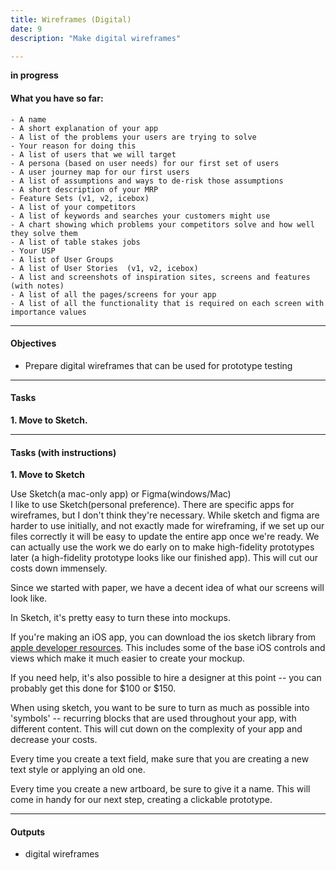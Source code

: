 ```yaml
---
title: Wireframes (Digital)
date: 9
description: "Make digital wireframes"

---
```


**in progress**

#### What you have so far:

    - A name
	- A short explanation of your app
    - A list of the problems your users are trying to solve
	- Your reason for doing this
    - A list of users that we will target
    - A persona (based on user needs) for our first set of users
    - A user journey map for our first users
    - A list of assumptions and ways to de-risk those assumptions
    - A short description of your MRP
	- Feature Sets (v1, v2, icebox)
    - A list of your competitors
    - A list of keywords and searches your customers might use
    - A chart showing which problems your competitors solve and how well they solve them
    - A list of table stakes jobs
    - Your USP 
    - A list of User Groups
    - A list of User Stories  (v1, v2, icebox)
	- A list and screenshots of inspiration sites, screens and features (with notes)
    - A list of all the pages/screens for your app
    - A list of all the functionality that is required on each screen with importance values

---

#### Objectives

- Prepare digital wireframes that can be used for prototype testing

---

#### Tasks

**1. Move to Sketch.**


---
#### Tasks (with instructions)

**1. Move to Sketch**

Use Sketch(a mac-only app) or Figma(windows/Mac) <br/>
I like to use Sketch(personal preference). There are specific apps for wireframes, but I don't think they're necessary. While sketch and figma are harder to use initially, and not exactly made for wireframing, if we set up our files correctly it will be easy to update the entire app once we're ready. We can actually use the work we do early on to make high-fidelity prototypes later (a high-fidelity prototype looks like our finished app). This will cut our costs down immensely. 

Since we started with paper, we have a decent idea of what our screens will look like. 

In Sketch, it's pretty easy to turn these into mockups. 

If you're making an iOS app, you can download the ios sketch library from [apple developer resources](https://developer.apple.com/design/resources/). This includes some of the base iOS controls and views which make it much easier to create your mockup. 

If you need help, it's also possible to hire a designer at this point -- you can probably get this done for $100 or $150. 

When using sketch, you want to be sure to turn as much as possible into 'symbols' -- recurring blocks that are used throughout your app, with different content. This will cut down on the complexity of your app and decrease your costs.

Every time you create a text field, make sure that you are creating a new text style or applying an old one. 

Every time you create a new artboard, be sure to give it a name. This will come in handy for our next step, creating a clickable prototype. 

---

#### Outputs

- digital wireframes

